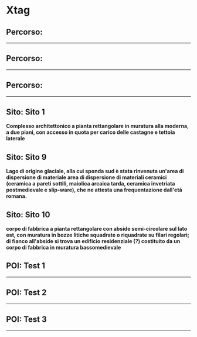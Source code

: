# Xtag
## Percorso: 
****
## Percorso: 
****
## Percorso: 
****
## Sito: Sito 1
**Complesso architettonico a pianta rettangolare in muratura alla moderna, a due piani, con accesso in quota per carico delle castagne e tettoia laterale**
## Sito: Sito 9
**Lago di origine glaciale, alla cui sponda sud è stata rinvenuta un'area di dispersione di materiale area di dispersione di materiali ceramici (ceramica a pareti sottili, maiolica arcaica tarda, ceramica invetriata postmedievale e slip-ware), che ne attesta una frequentazione dall'età romana.**
## Sito: Sito 10
**corpo di fabbrica a pianta rettangolare con abside semi-circolare sul lato est, con muratura in bozze litiche squadrate o riquadrate su filari regolari; di fianco all'abside si trova un edificio residenziale (?) costituito da un corpo di fabbrica in muratura bassomedievale**
## POI: Test 1
****
## POI: Test 2
****
## POI: Test 3
****
